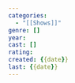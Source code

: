 ```yaml
---
categories:
  - "[[Shows]]"
genre: []
year:
cast: []
rating:
created: {{date}}
last: {{date}}
---
```

